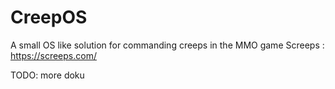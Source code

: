 # CreepOS

A small OS like solution for commanding creeps in the MMO game Screeps : https://screeps.com/

TODO: more doku

